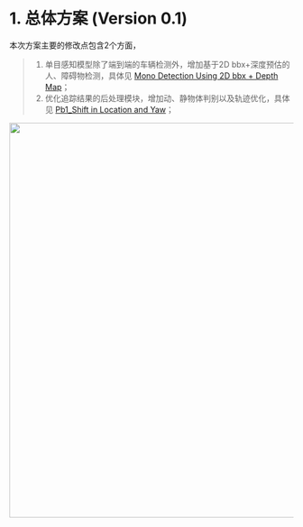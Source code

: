 # 1. 总体方案 (Version 0.1)
本次方案主要的修改点包含2个方面，
> 1. 单目感知模型除了端到端的车辆检测外，增加基于2D bbx+深度预估的人、障碍物检测，具体见 [Mono Detection Using 2D bbx + Depth Map](https://github.com/tianshapojun/Saimo/blob/main/Monocular%20Camera%20Detection/Mono%20Detection%20Using%202D%20bbx%20%2B%20Depth%20Map.md)；
> 2. 优化追踪结果的后处理模块，增加动、静物体判别以及轨迹优化，具体见 [Pb1_Shift in Location and Yaw](https://github.com/tianshapojun/Saimo/blob/main/Monocular%20Camera%20Detection/Pb1_Shift%20in%20Location%20and%20Yaw.md)；

<div align=center>
<img src="https://github.com/user-attachments/assets/7800042b-ae4a-4026-986d-da604516f6a9" width="700px">
</div>
